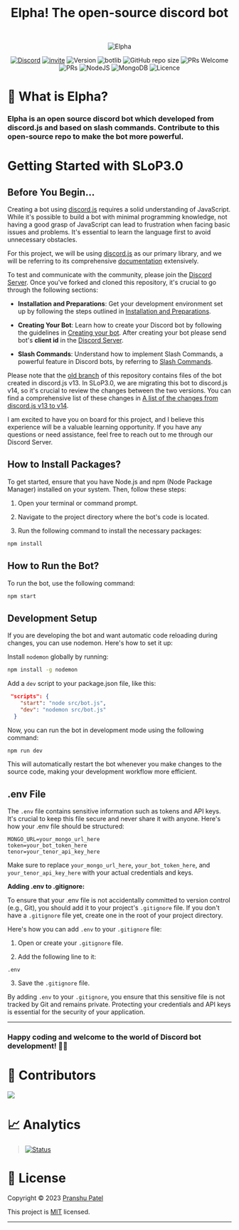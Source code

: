<div align="center">
<br />
<h1>Elpha! The open-source discord bot</h1>
<br />

  
![Elpha](https://user-images.githubusercontent.com/70943732/213678287-d3c9a9c9-4fa5-44e6-99d7-0976d91cdad6.png)

[![Discord](https://img.shields.io/discord/754381521854398595?color=white&label=DISCORD&logo=discord)](https://discord.gg/CVyx9qyYPF)
[![invite](https://img.shields.io/badge/INVITE-ELPHA-yellow)](https://discord.com/oauth2/authorize?client_id=916613852362330133&permissions=8&scope=bot%20applications.commands)
![Version](https://img.shields.io/badge/version-1.2.0-green.svg?cacheSeconds=2592000)
![botlib](https://img.shields.io/badge/powered_by-discord.js-blue)
![GitHub repo size](https://img.shields.io/github/repo-size/pranshu05/elpha)
![PRs Welcome](https://img.shields.io/badge/PRs-welcome-brightgreen.svg)
![PRs](https://img.shields.io/github/issues-pr/pranshu05/elpha)
![NodeJS](https://img.shields.io/badge/node.js-6DA55F)
![MongoDB](https://img.shields.io/badge/MongoDB-%234ea94b.svg)
![Licence](https://img.shields.io/badge/license-MIT-orange)

</div>

# 🤖 What is Elpha?

### Elpha is an open source discord bot which developed from discord.js and based on slash commands. Contribute to this open-source repo to make the bot more powerful.

# Getting Started with SLoP3.0

## Before You Begin...

Creating a bot using [discord.js](https://discord.js.org/) requires a solid understanding of JavaScript. While it's possible to build a bot with minimal programming knowledge, not having a good grasp of JavaScript can lead to frustration when facing basic issues and problems. It's essential to learn the language first to avoid unnecessary obstacles.

For this project, we will be using [discord.js](https://discord.js.org/) as our primary library, and we will be referring to its comprehensive [documentation](https://discordjs.guide/) extensively.

To test and communicate with the community, please join the [Discord Server](https://discord.gg/N9DhCWk2yR). Once you've forked and cloned this repository, it's crucial to go through the following sections:

- **Installation and Preparations**: Get your development environment set up by following the steps outlined in [Installation and Preparations](https://discordjs.guide/preparations).

- **Creating Your Bot**: Learn how to create your Discord bot by following the guidelines in [Creating your bot](https://discordjs.guide/creating-your-bot). After creating your bot please send bot's **client id** in the [Discord Server](https://discord.gg/N9DhCWk2yR).

- **Slash Commands**: Understand how to implement Slash Commands, a powerful feature in Discord bots, by referring to [Slash Commands](https://discordjs.guide/slash-commands).

Please note that the [old branch](https://github.com/pranshu05/Elpha/tree/old) of this repository contains files of the bot created in discord.js v13. In SLoP3.0, we are migrating this bot to discord.js v14, so it's crucial to review the changes between the two versions. You can find a comprehensive list of these changes in [A list of the changes from discord.js v13 to v14](https://discordjs.guide/additional-info/changes-in-v14.html).

I am excited to have you on board for this project, and I believe this experience will be a valuable learning opportunity. If you have any questions or need assistance, feel free to reach out to me through our Discord Server.

## How to Install Packages?

To get started, ensure that you have Node.js and npm (Node Package Manager) installed on your system. Then, follow these steps:

1. Open your terminal or command prompt.

2. Navigate to the project directory where the bot's code is located.

3. Run the following command to install the necessary packages:

```sh
npm install
```

## How to Run the Bot?

To run the bot, use the following command:

```sh
npm start
```

## Development Setup

If you are developing the bot and want automatic code reloading during changes, you can use nodemon. Here's how to set it up:

Install `nodemon` globally by running:
```sh
npm install -g nodemon
```

Add a `dev` script to your package.json file, like this:
```json
 "scripts": {
    "start": "node src/bot.js",
    "dev": "nodemon src/bot.js"
  }
```

Now, you can run the bot in development mode using the following command:
```sh
npm run dev
```
This will automatically restart the bot whenever you make changes to the source code, making your development workflow more efficient.

## .env File

The `.env` file contains sensitive information such as tokens and API keys. It's crucial to keep this file secure and never share it with anyone. Here's how your .env file should be structured:

```plaintext
MONGO_URL=your_mongo_url_here
token=your_bot_token_here
tenor=your_tenor_api_key_here
```

Make sure to replace `your_mongo_url_here`, `your_bot_token_here`, and `your_tenor_api_key_here` with your actual credentials and keys.

**Adding .env to .gitignore:**

To ensure that your .env file is not accidentally committed to version control (e.g., Git), you should add it to your project's `.gitignore` file. If you don't have a `.gitignore` file yet, create one in the root of your project directory.

Here's how you can add `.env` to your `.gitignore` file:

1. Open or create your `.gitignore` file.

2. Add the following line to it:

```plaintext
.env
```

3. Save the `.gitignore` file.

By adding `.env` to your `.gitignore`, you ensure that this sensitive file is not tracked by Git and remains private. Protecting your credentials and API keys is essential for the security of your application.

---

### Happy coding and welcome to the world of Discord bot development! 🤖🚀

# 🤝 Contributors

<a href="https://github.com/pranshu05/elpha/graphs/contributors">
  <img src="https://contrib.rocks/image?repo=pranshu05/Elpha" />
</a>

# 📈 Analytics

> [![Status](https://repobeats.axiom.co/api/embed/06ce5b60cff43fcfea8658562813c176fb527bce.svg 'Analytics image')](https://github.com/pranshu05/elpha/pulse)

# 📝 License

Copyright © 2023 [Pranshu Patel](https://github.com/pranshu05)

This project is [MIT](https://opensource.org/licenses/MIT) licensed.

---
